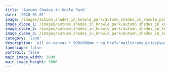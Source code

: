 ```yaml
---
title: 'Autumn Shades in Knole Park'
date: '2020-01-01'
image: /images/autumn_shades_in_knowle_park/autumn_shades_in_knowle_park.jpg
image_close_1: /images/autumn_shades_in_knowle_park/autumn_shades_in_knowle_park_close_1.jpg
image_close_2: /images/autumn_shades_in_knowle_park/autumn_shades_in_knowle_park_close_9.jpg
image_close_3: /images/autumn_shades_in_knowle_park/autumn_shades_in_knowle_park_close_3.jpg
category: 'land'
description: 'oil on canvas • 900x900mm • <a href="mailto:enquiries@sarahanneartist.com" target="_blank" rel="noopener noreferrer">enquire</a>'
landscape: false
portrait: false
main_image_width: 3000
main_image_height: 3000
---
```


